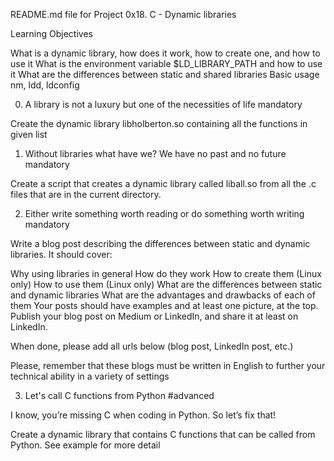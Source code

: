 README.md file for Project 0x18. C - Dynamic libraries


Learning Objectives

What is a dynamic library, how does it work, how to create one, and how to use it
What is the environment variable $LD_LIBRARY_PATH and how to use it
What are the differences between static and shared libraries
Basic usage nm, ldd, ldconfig

0. A library is not a luxury but one of the necessities of life mandatory

Create the dynamic library libholberton.so containing all the functions in given list

1. Without libraries what have we? We have no past and no future mandatory

Create a script that creates a dynamic library called liball.so from all the .c files that are in the current directory.

2. Either write something worth reading or do something worth writing mandatory

Write a blog post describing the differences between static and dynamic libraries. It should cover:

Why using libraries in general
How do they work
How to create them (Linux only)
How to use them (Linux only)
What are the differences between static and dynamic libraries
What are the advantages and drawbacks of each of them
Your posts should have examples and at least one picture, at the top. Publish your blog post on Medium or LinkedIn, and share it at least on LinkedIn.

When done, please add all urls below (blog post, LinkedIn post, etc.)

Please, remember that these blogs must be written in English to further your technical ability in a variety of settings

3. Let's call C functions from Python #advanced

I know, you’re missing C when coding in Python. So let’s fix that!

Create a dynamic library that contains C functions that can be called from Python. See example for more detail

